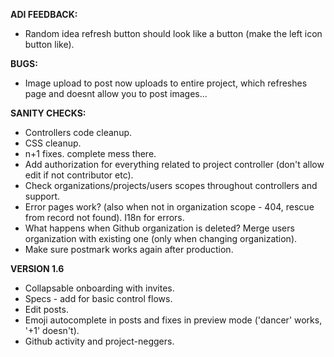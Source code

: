 __ADI FEEDBACK:__
 * Random idea refresh button should look like a button (make the left icon button like).

__BUGS:__
 * Image upload to post now uploads to entire project, which refreshes page and doesnt allow you to post images...
 
__SANITY CHECKS:__
 * Controllers code cleanup.
 * CSS cleanup.
 * n+1 fixes. complete mess there.
 * Add authorization for everything related to project controller (don't allow edit if not contributor etc).
 * Check organizations/projects/users scopes throughout controllers and support.
 * Error pages work? (also when not in organization scope - 404, rescue from record not found). I18n for errors.
 * What happens when Github organization is deleted? Merge users organization with existing one (only when changing organization).
 * Make sure postmark works again after production.
 
__VERSION 1.6__
 * Collapsable onboarding with invites.
 * Specs - add for basic control flows.
 * Edit posts.
 * Emoji autocomplete in posts and fixes in preview mode ('dancer' works, '+1' doesn't).
 * Github activity and project-neggers.